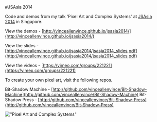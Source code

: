 #JSAsia 2014

Code and demos from my talk 'Pixel Art and Complex Systems' at [JSAsia 2014](http://2014.jsconf.asia) in Singapore.

View the demos - [http://vinceallenvince.github.io/jsasia2014/](http://vinceallenvince.github.io/jsasia2014/)

View the slides - [http://vinceallenvince.github.io/jsasia2014/jsasia2014_slides.pdf](http://vinceallenvince.github.io/jsasia2014/jsasia2014_slides.pdf)

View the videos - [https://vimeo.com/groups/221221](https://vimeo.com/groups/221221)

To create your own pixel art, visit the following repos.

Bit-Shadow Machine - [http://github.com/vinceallenvince/Bit-Shadow-Machine](http://github.com/vinceallenvince/Bit-Shadow-Machine)
Bit-Shadow Press - [http://github.com/vinceallenvince/Bit-Shadow-Press](http://github.com/vinceallenvince/Bit-Shadow-Press)

!["Pixel Art and Complex Systems"](http://vinceallenvince.github.io/jsasia2014/img/title.png)
